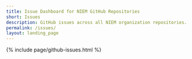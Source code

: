 ```yaml
---
title: Issue Dashboard for NIEM GitHub Repositories
short: Issues
description: GitHub issues across all NIEM organization repositories.
permalink: /issues/
layout: landing_page
---
```


{% include page/github-issues.html %}
